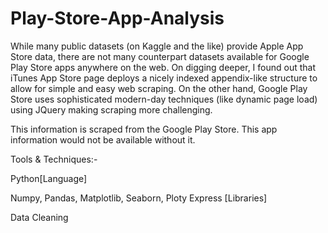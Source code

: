 # Play-Store-App-Analysis

While many public datasets (on Kaggle and the like) provide Apple App Store data, there are not many counterpart datasets available for Google Play Store apps anywhere on the web. On digging deeper, I found out that iTunes App Store page deploys a nicely indexed appendix-like structure to allow for simple and easy web scraping. On the other hand, Google Play Store uses sophisticated modern-day techniques (like dynamic page load) using JQuery making scraping more challenging.

This information is scraped from the Google Play Store. This app information would not be available without it.

Tools & Techniques:-

Python[Language]

Numpy, Pandas, Matplotlib, Seaborn, Ploty Express [Libraries]

Data Cleaning
